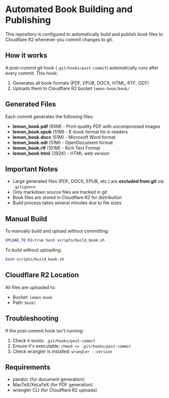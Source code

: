 # Automated Book Building and Publishing

This repository is configured to automatically build and publish book files to Cloudflare R2 whenever you commit changes to git.

## How it works

A post-commit git hook (`.git/hooks/post-commit`) automatically runs after every commit. This hook:

1. Generates all book formats (PDF, EPUB, DOCX, HTML, RTF, ODT)
2. Uploads them to Cloudflare R2 bucket `lemon-book/book/`

## Generated Files

Each commit generates the following files:
- **lemon_book.pdf** (95M) - Print-quality PDF with uncompressed images
- **lemon_book.epub** (51M) - E-book format for e-readers
- **lemon_book.docx** (51M) - Microsoft Word format
- **lemon_book.odt** (51M) - OpenDocument format
- **lemon_book.rtf** (101M) - Rich Text Format
- **lemon_book.html** (392K) - HTML web version

## Important Notes

- Large generated files (PDF, DOCX, EPUB, etc.) are **excluded from git** via `.gitignore`
- Only markdown source files are tracked in git
- Book files are stored in Cloudflare R2 for distribution
- Build process takes several minutes due to file sizes

## Manual Build

To manually build and upload without committing:

```bash
UPLOAD_TO_R2=true bash scripts/build_book.sh
```

To build without uploading:

```bash
bash scripts/build_book.sh
```

## Cloudflare R2 Location

All files are uploaded to:
- Bucket: `lemon-book`
- Path: `book/`

## Troubleshooting

If the post-commit hook isn't running:
1. Check it exists: `.git/hooks/post-commit`
2. Ensure it's executable: `chmod +x .git/hooks/post-commit`
3. Check wrangler is installed: `wrangler --version`

## Requirements

- pandoc (for document generation)
- MacTeX/XeLaTeX (for PDF generation)
- wrangler CLI (for Cloudflare R2 uploads)
